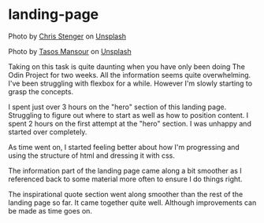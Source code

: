 # landing-page

Photo by <a href="https://unsplash.com/@chrisstenger?utm_content=creditCopyText&utm_medium=referral&utm_source=unsplash">Chris Stenger</a> on <a href="https://unsplash.com/photos/the-sun-is-setting-over-a-mountain-lake-DTMhL0OpXjQ?utm_content=creditCopyText&utm_medium=referral&utm_source=unsplash">Unsplash</a>

Photo by <a href="https://unsplash.com/@mantasos?utm_content=creditCopyText&utm_medium=referral&utm_source=unsplash">Tasos Mansour</a> on <a href="https://unsplash.com/photos/black-cat-with-yellow-eyes-kH5_75H-w6Y?utm_content=creditCopyText&utm_medium=referral&utm_source=unsplash">Unsplash</a>
  
  
Taking on this task is quite daunting when you have only been doing The Odin Project for
two weeks. All the information seems quite overwhelming. 
I've been struggling with flexbox for a while. However I'm slowly starting to grasp the concepts.

I spent just over 3 hours on the "hero" section of this landing page.
Struggling to figure out where to start as well as how to position content.
I spent 2 hours on the first attempt at the "hero" section. I was unhappy and started over completely.

As time went on, I started feeling better about how I'm progressing and using the structure of html and dressing it with css.

The information part of the landing page came along a bit smoother as I referenced back to some material more often to ensure I do things right.

The inspirational quote section went along smoother than the rest of the landing page so far. It came together quite well. Although improvements can be made as time goes on.